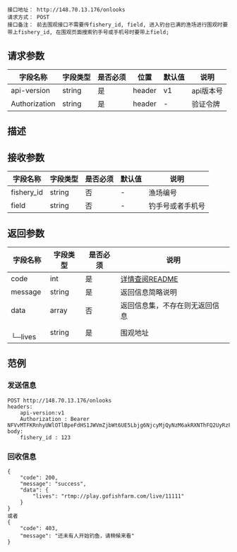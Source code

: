 # 
```
接口地址： http://148.70.13.176/onlooks
请求方式： POST
接口备注： 前去围观接口不需要传fishery_id, field, 进入钓台已满的渔场进行围观时要带上fishery_id, 在围观页面搜索钓手号或手机号时要带上field;
```
## 请求参数

| 字段名称 | 字段类型 | 是否必须 | 位置 | 默认值 | 说明 |
|    -    |    -    |    -    |  -   |   -   |  -   |
| api-version | string | 是 | header | v1 | api版本号 |
| Authorization | string | 是 | header | - | 验证令牌 |

## 描述

## 接收参数

| 字段名称 | 字段类型 | 是否必须 | 默认值 | 说明 |
|    -    |    -    |    -    |    -   |  -   |
| fishery_id | string | 否 | - | 渔场编号 |
| field | string | 否 | - | 钓手号或者手机号 |

## 返回参数

| 字段名称 | 字段类型 | 是否必须 | 说明 |
|    -    |    -    |    -    |   -   |
| code | int | 是 | [详情查阅README](https://github.com/waitforu/docs/blob/master/README.md#%E9%83%A8%E5%88%86%E8%BF%94%E5%9B%9E%E4%BF%A1%E6%81%AFcode%E8%A1%A8) |
| message | string | 是 | 返回信息简略说明 |
| data | array | 否 | 返回信息集，不存在则无返回信息 |
|　└─lives | string | 是 | 围观地址 |

## 范例

### 发送信息

```
POST http://148.70.13.176/onlooks
headers:
	api-version:v1
	Authorization : Bearer NFVvMTFKRnhyUWlOTlBpeFdHS1JWVmZjbWt6UE5Lbjg6NjcyMjQyNzM6akRXNThFQ2UyRzFyM1FSRlpxZDcwVTg0Njd6aU40b2M=
body:
	fishery_id : 123

```

### 回收信息

```
{
    "code": 200,
    "message": "success",
    "data": {
        "lives": "rtmp://play.gofishfarm.com/live/11111"
    }
}
或者
{
    "code": 403,
    "message": "还未有人开始钓鱼，请稍候来看"
}
```
